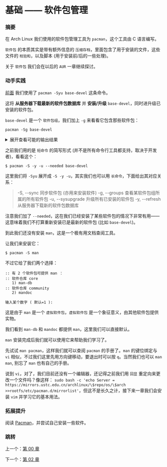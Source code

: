 # 基础 —— 软件包管理

### 摘要

在 Arch Linux 我们使用的软件包管理工具为
`pacman`，这个工具由 C 语言编写。

`软件包` 的本质其实是带有额外信息的
`压缩存档`，里面包含了用于安装的文件，这些文件的
`校验和`，以及脚本
(用于安装前/后的一些处理)。

关于 `软件包` 我们会在以后的 `AUR`
一章继续探讨。

### 动手实践

[前面](https://github.com/supdrewin/linux-tutorials/blob/master/README.md)
我们使用了 `pacman -Syu base-devel` 这条命令。

这将 **从服务器下载最新的软件包数据库**
并 **安装/升级** `base-devel`，同时进升级已安装的软件包。

`base-devel` 是一个 `软件包组`，我们加上 `-g`
来看看它包含那些软件包：

``` shell
pacman -Sg base-devel
```

<details>
  <summary>展开查看可能的输出结果</summary>
  <pre><code>
    base-devel autoconf
    base-devel automake
    base-devel binutils
    base-devel bison
    base-devel fakeroot
    base-devel file
    base-devel findutils
    base-devel flex
    base-devel gawk
    base-devel gcc
    base-devel gettext
    base-devel grep
    base-devel groff
    base-devel gzip
    base-devel libtool
    base-devel m4
    base-devel make
    base-devel pacman
    base-devel patch
    base-devel pkgconf
    base-devel sed
    base-devel sudo
    base-devel texinfo
    base-devel which
  </code></pre>
</details>

之前我们用的是 `短命令` 的简写形式
(并不是所有命令行工具都支持，取决于开发者)，看看这个：

``` shell
$ pacman -S -y -u --needed base-devel
```

这里我们将 `-Syu` 展开成 `-S -y -u`，其实我们也可以用
`长命令`，下面给出其对应关系：

> -S, --sync        同步软件包 (亦用来安装软件)
> -g, --groups      查看某软件包组所属的所有软件包
> -u, --sysupgrade  升级所有已安装的软件包
> -y, --refresh     从服务器下载新的软件包数据库

注意我们加了 `--needed`，这在我们已经安装了某些软件包的情况下非常有用——
这意味着我们不打算重新安装已是最新的软件包 (比如 `base-devel`)。

到此我们还没有安装 `man`，这是一个极有用文档查阅工具。

让我们来安装它：

``` shell
$ pacman -S man
```

不过它给了我们两个选择：

``` text
:: 有 2 个软件包可提供 man ：
:: 软件仓库 core
   1) man-db
:: 软件仓库 community
   2) mandoc

输入某个数字 ( 默认=1 ):
```

这是由于 `man` 是一个 `虚拟软件包`，`虚拟软件包`
是一个象征意义，由其他软件包提供实物。

我们看到 `man-db` 和 `mandoc` 都提供
`man`，这里我们可以直接默认。

`man` 安装完成后我们就可以使用它来帮助我们学习了。

先试试 `man pacman`，这样我们就可以查阅 `pacman` 的手册了。`man` 的键位绑定与
`vi` 相似，不过我们这里先用方向键移动，要退出时可以按 `q`。当然我们也可以
`man man`, 别忘了 `man` 也有自己的手册。

说到 `vi`，对了，我们目前还没有一个编辑器，还记得之前我们用
`回显` 重定向来更改一个文件吗？像这样：
`sudo bash -c 'echo Server = https://mirrors.ustc.edu.cn/archlinux/\$repo/os/\$arch >>rootfs/etc/pacman.d/mirrorlist'`，但这不是长久之计，接下来一章我们会安装
`vim` 并学习它的基本用法。

### 拓展提升

阅读 [Pacman](https://wiki.archlinux.org/title/Pacman)，并尝试自己安装一些软件。

### 跳转

上一个：[第 00 章](https://github.com/supdrewin/linux-tutorials/blob/master/ch-00.md)

下一个：[第 02 章](https://github.com/supdrewin/linux-tutorials/blob/master/ch-02.md)
